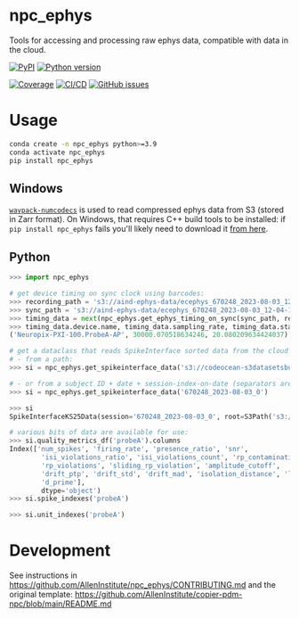 # npc_ephys

Tools for accessing and processing raw ephys data, compatible with data in the cloud.

[![PyPI](https://img.shields.io/pypi/v/npc_ephys.svg?label=PyPI&color=blue)](https://pypi.org/project/npc_ephys/)
[![Python version](https://img.shields.io/pypi/pyversions/npc_ephys)](https://pypi.org/project/npc_ephys/)

[![Coverage](https://img.shields.io/codecov/c/github/AllenInstitute/npc_ephys?logo=codecov)](https://app.codecov.io/github/AllenInstitute/npc_ephys)
[![CI/CD](https://img.shields.io/github/actions/workflow/status/AllenInstitute/npc_ephys/publish.yml?label=CI/CD&logo=github)](https://github.com/AllenInstitute/npc_ephys/actions/workflows/publish.yml)
[![GitHub issues](https://img.shields.io/github/issues/AllenInstitute/npc_ephys?logo=github)](https://github.com/AllenInstitute/npc_ephys/issues)

# Usage
```bash
conda create -n npc_ephys python>=3.9
conda activate npc_ephys
pip install npc_ephys
```

## Windows
[`wavpack-numcodecs`](https://github.com/AllenNeuralDynamics/wavpack-numcodecs)
is used to read compressed ephys data from S3 (stored in Zarr format). On Windows, that requires C++
build tools to be installed: if `pip install npc_ephys` fails you'll likely need to download it [from here](https://visualstudio.microsoft.com/downloads/#build-tools-for-visual-studio-2022).

## Python
```python
>>> import npc_ephys

# get device timing on sync clock using barcodes:
>>> recording_path = 's3://aind-ephys-data/ecephys_670248_2023-08-03_12-04-15/ecephys_clipped/Record Node 102/experiment1/recording1'
>>> sync_path = 's3://aind-ephys-data/ecephys_670248_2023-08-03_12-04-15/behavior/20230803T120415.h5'
>>> timing_data = next(npc_ephys.get_ephys_timing_on_sync(sync_path, recording_path))
>>> timing_data.device.name, timing_data.sampling_rate, timing_data.start_time
('Neuropix-PXI-100.ProbeA-AP', 30000.070518634246, 20.080209634424037)

# get a dataclass that reads SpikeInterface sorted data from the cloud
# - from a path:
>>> si = npc_ephys.get_spikeinterface_data('s3://codeocean-s3datasetsbucket-1u41qdg42ur9/4797cab2-9ea2-4747-8d15-5ba064837c1c')

# - or from a subject ID + date + session-index-on-date (separators are optional):
>>> si = npc_ephys.get_spikeinterface_data('670248_2023-08-03_0')

>>> si
SpikeInterfaceKS25Data(session='670248_2023-08-03_0', root=S3Path('s3://codeocean-s3datasetsbucket-1u41qdg42ur9/4797cab2-9ea2-4747-8d15-5ba064837c1c'))

# various bits of data are available for use:
>>> si.quality_metrics_df('probeA').columns
Index(['num_spikes', 'firing_rate', 'presence_ratio', 'snr',
        'isi_violations_ratio', 'isi_violations_count', 'rp_contamination',
        'rp_violations', 'sliding_rp_violation', 'amplitude_cutoff',
        'drift_ptp', 'drift_std', 'drift_mad', 'isolation_distance', 'l_ratio',
        'd_prime'],
        dtype='object')
>>> si.spike_indexes('probeA')

>>> si.unit_indexes('probeA')

```

# Development
See instructions in https://github.com/AllenInstitute/npc_ephys/CONTRIBUTING.md and the original template: https://github.com/AllenInstitute/copier-pdm-npc/blob/main/README.md